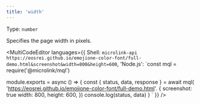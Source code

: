 ```yaml
---
title: 'width'
--- 
```


Type: `number`<br/>

Specifies the page width in pixels.

<MultiCodeEditor languages={{
  Shell: `microlink-api https://eosrei.github.io/emojione-color-font/full-demo.html&screenshot&width=800&height=600`,
  'Node.js': `const mql = require('@microlink/mql')
 
module.exports = async () => {
  const { status, data, response } = await mql(
    'https://eosrei.github.io/emojione-color-font/full-demo.html'. { 
      screenshot: true
      width: 800,
      height: 600,
  })
  console.log(status, data)
}
  `
  }} 
/>
